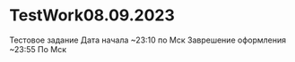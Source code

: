 # TestWork08.09.2023
Тестовое задание Дата начала ~23:10 по Мск 
Заврешение оформления ~23:55 По Мск
